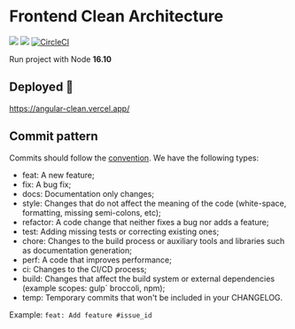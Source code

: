 # Frontend Clean Architecture

<a href="https://codeclimate.com/github/iurynogueira/angular-clean/maintainability"><img src="https://api.codeclimate.com/v1/badges/c7f8594f53a294978ad0/maintainability" /></a>
<a href="https://codeclimate.com/github/iurynogueira/angular-clean/test_coverage"><img src="https://api.codeclimate.com/v1/badges/c7f8594f53a294978ad0/test_coverage" /></a>
[![CircleCI](https://dl.circleci.com/status-badge/img/gh/iurynogueira/angular-clean/tree/main.svg?style=svg)](https://dl.circleci.com/status-badge/redirect/gh/iurynogueira/angular-clean/tree/main)

Run project with Node <b>16.10</b>

## Deployed 🚀

https://angular-clean.vercel.app/

## Commit pattern

Commits should follow the [convention](https://conventionalcommits.org/).
We have the following types:

- feat: A new feature;
- fix: A bug fix;
- docs: Documentation only changes;
- style: Changes that do not affect the meaning of the code (white-space, formatting, missing semi-colons, etc);
- refactor: A code change that neither fixes a bug nor adds a feature;
- test: Adding missing tests or correcting existing ones;
- chore: Changes to the build process or auxiliary tools and libraries such as documentation generation;
- perf: A code that improves performance;
- ci: Changes to the CI/CD process;
- build: Changes that affect the build system or external dependencies (example scopes: gulp´ broccoli, npm);
- temp: Temporary commits that won't be included in your CHANGELOG.

Example: `feat: Add feature #issue_id`
